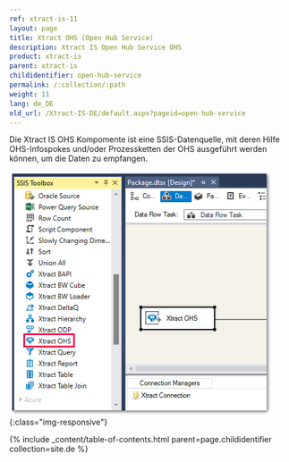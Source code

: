 ```yaml
---
ref: xtract-is-11
layout: page
title: Xtract OHS (Open Hub Service)
description: Xtract IS Open Hub Service OHS
product: xtract-is
parent: xtract-is
childidentifier: open-hub-service
permalink: /:collection/:path
weight: 11
lang: de_DE
old_url: /Xtract-IS-DE/default.aspx?pageid=open-hub-service
---
```


Die Xtract IS OHS Kompomente ist eine SSIS-Datenquelle, mit deren Hilfe OHS-Infospokes und/oder Prozessketten der OHS ausgeführt werden können, um die Daten zu empfangen.

![OHS](/img/content/OHS.png){:class="img-responsive"}

{% include _content/table-of-contents.html parent=page.childidentifier collection=site.de %}